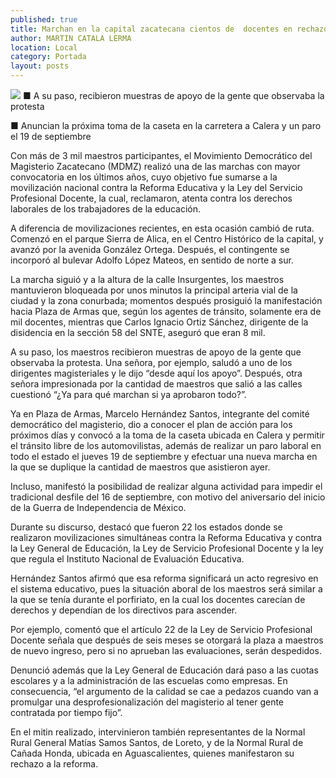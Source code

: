 ```yaml
---
published: true
title: Marchan en la capital zacatecana cientos de  docentes en rechazo a la reforma educativa
author: MARTIN CATALA LERMA
location: Local
category: Portada
layout: posts
---
```


![](http://i.imgur.com/C46GYAvm.jpg)
■ A su paso, recibieron muestras de apoyo de la gente que observaba la protesta

■ Anuncian la próxima toma de la caseta en la carretera a Calera y un paro el 19 de septiembre

Con más de 3 mil maestros participantes, el Movimiento Democrático del Magisterio Zacatecano (MDMZ) realizó una de las marchas con mayor convocatoria en los últimos años, cuyo objetivo fue sumarse a la movilización nacional contra la Reforma Educativa y la Ley del Servicio Profesional Docente, la cual, reclamaron, atenta contra los derechos laborales de los trabajadores de la educación.

A diferencia de movilizaciones recientes, en esta ocasión cambió de ruta. Comenzó en el parque Sierra de Alica, en el Centro Histórico de la capital, y avanzó por la avenida González Ortega. Después, el contingente se incorporó al bulevar Adolfo López Mateos, en sentido de norte a sur.

La marcha siguió y a la altura de la calle Insurgentes, los maestros mantuvieron bloqueada por unos minutos la principal arteria vial de la ciudad y la zona conurbada; momentos después prosiguió la manifestación hacia Plaza de Armas que, según los agentes de tránsito, solamente era de mil docentes, mientras que Carlos Ignacio Ortiz Sánchez, dirigente de la disidencia en la sección 58 del SNTE, aseguró que eran 8 mil.

A su paso, los maestros recibieron muestras de apoyo de la gente que observaba la protesta. Una señora, por ejemplo, saludó a uno de los dirigentes magisteriales y le dijo “desde aquí los apoyo”. Después, otra señora impresionada por la cantidad de maestros que salió a las calles cuestionó “¿Ya para qué marchan si ya aprobaron todo?”.

Ya en Plaza de Armas, Marcelo Hernández Santos, integrante del comité democrático del magisterio, dio a conocer el plan de acción para los próximos días y convocó a la toma de la caseta ubicada en Calera y permitir el tránsito libre de los automovilistas, además de realizar un paro laboral en todo el estado el jueves 19 de septiembre y efectuar una nueva marcha en la que se duplique la cantidad de maestros que asistieron ayer.

Incluso, manifestó la posibilidad de realizar alguna actividad para impedir el tradicional desfile del 16 de septiembre, con motivo del aniversario del inicio de la Guerra de Independencia de México.

Durante su discurso, destacó que fueron 22 los estados donde se realizaron movilizaciones simultáneas contra la Reforma Educativa y contra la Ley General de Educación, la Ley de Servicio Profesional Docente y la ley que regula el Instituto Nacional de Evaluación Educativa.

Hernández Santos afirmó que esa reforma significará un acto regresivo en el sistema educativo, pues la situación aboral de los maestros será similar a la que se tenía durante el porfiriato, en la cual los docentes carecían de derechos y dependían de
los directivos para ascender.

Por ejemplo, comentó que el artículo 22 de la Ley de Servicio Profesional Docente señala que después de seis meses se otorgará la plaza a maestros de nuevo ingreso, pero si no aprueban las evaluaciones, serán despedidos.

Denunció además que la Ley General de Educación dará paso a las cuotas escolares y a la administración de las escuelas como empresas. En consecuencia, “el argumento de la calidad se cae a pedazos cuando van a promulgar una desprofesionalización del magisterio al tener gente contratada por tiempo fijo”.

En el mitin realizado, intervinieron también representantes de la Normal Rural General Matías Samos Santos, de Loreto, y de la Normal Rural de Cañada Honda, ubicada en Aguascalientes, quienes manifestaron su rechazo a la reforma.
